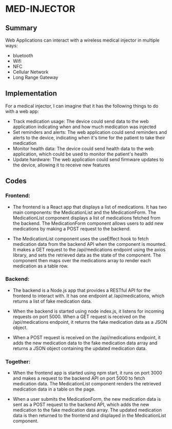 # MED-INJECTOR

## Summary

Web Applications can interact with a wireless medical injector in multiple ways: 
* bluetooth
* Wifi
* NFC
* Cellular Network
* Long Range Gateway

## Implementation

For a medical injector, I can imagine that it has the following things to do with a web app:

* Track medication usage: The device could send data to the web application indicating when and how much medication was injected
* Set reminders and alerts: The web application could send reminders and alerts to the device, indicating when it's time for the patient to take their medication
* Monitor health data: The device could send health data to the web application, which could be used to monitor the patient's health
* Update hardware: The web application could send firmware updates to the device, allowing it to receive new features

## Codes

### Frontend:

* The frontend is a React app that displays a list of medications. It has two main components: the MedicationList and the MedicationForm. The MedicationList component displays a list of medications fetched from the backend. The MedicationForm component allows users to add new medications by making a POST request to the backend.

* The MedicationList component uses the useEffect hook to fetch medication data from the backend API when the component is mounted. It makes a GET request to the /api/medications endpoint using the axios library, and sets the retrieved data as the state of the component. The component then maps over the medications array to render each medication as a table row.

### Backend:

* The backend is a Node.js app that provides a RESTful API for the frontend to interact with. It has one endpoint at /api/medications, which returns a list of fake medication data.

* When the backend is started using node index.js, it listens for incoming requests on port 5000. When a GET request is received on the /api/medications endpoint, it returns the fake medication data as a JSON object.

* When a POST request is received on the /api/medications endpoint, it adds the new medication data to the fake medication data array and returns a JSON object containing the updated medication data.

### Together:

* When the frontend app is started using npm start, it runs on port 3000 and makes a request to the backend API on port 5000 to fetch medication data. The MedicationList component renders the retrieved medication data in a table on the page.

* When a user submits the MedicationForm, the new medication data is sent as a POST request to the backend API, which adds the new medication to the fake medication data array. The updated medication data is then returned to the frontend and displayed in the MedicationList component.



